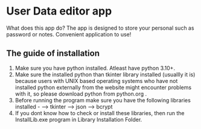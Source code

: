 # User Data editor app #
What does this app do? The app is designed to store your personal such as password or notes. Convenient application to use!





## The guide of installation ##

1. Make sure you have python installed. Atleast have python 3.10+.
2. Make sure the installed python than tkinter library installed (usuallly it is) because users with UNIX based
operating systems who have not installed python externally from the website might encounter problems with it, so please
download python from python.org .
3. Before running the program make sure you have the following libraries installed -
--> tkinter
--> json
--> bcrypt
4. If you dont know how to check or install these libraries, then run the InstallLib.exe program in Library Installation Folder.
